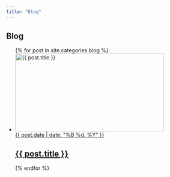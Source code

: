 ```yaml
---
title: "Blog"
---
```


<section class="w-full max-w-2xl mx-auto px-6 mt-12 md:mt-20 flex flex-col gap-4">
  <h1 class="font-extrabold text-2xl text-zinc-950 dark:text-zinc-50 text-center">Blog</h1>
  <ul class="grid grid-cols-1 gap-4 sm:grid-cols-2">
    {% for post in site.categories.blog %}
      <li class="my-6 sm:my-0">
        <a href="{{ post.url }}" class="hover:no-underline bg-transparent p-2 opacity-90 hover:opacity-100 rounded block h-full">
          <div class="space-y-2">
            <img alt="{{ post.title }}" loading="lazy" width="395" height="208" decoding="async" class="" src="{{ post.image }}">
            <div class="flex flex-col">
              <time class="text-xs text-zinc-500 font-normal" datetime="{{ post.date | date: "%Y-%m-%d" }}">
                {{ post.date | date: "%B %d, %Y" }}
              </time>
              <h2 class="font-bold text-zinc-950 dark:text-zinc-50">{{ post.title }}</h2>
            </div>
          </div>
        </a>
      </li>
    {% endfor %}
  </ul>
</section>
